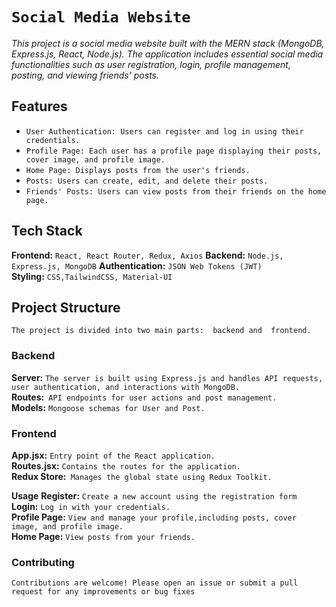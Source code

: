 
# ```Social Media Website```

*This project is a social media website built with the MERN stack (MongoDB, Express.js, React, Node.js). The application includes essential social media functionalities such as user registration, login, profile management, posting, and viewing friends' posts.*


## Features

- `User Authentication: Users can register and log in using their credentials.`
- `Profile Page: Each user has a profile page displaying their posts, cover image, and profile image.`
- `Home Page: Displays posts from the user's friends.`
- `Posts: Users can create, edit, and delete their posts.`
- `Friends' Posts: Users can view posts from their friends on the home page.`


## Tech Stack
**Frontend:** `React, React Router, Redux, Axios`
**Backend:** `Node.js, Express.js, MongoDB`
**Authentication:** `JSON Web Tokens (JWT)`  
**Styling:** `CSS,TailwindCSS, Material-UI` 
## Project Structure
`The project is divided into two main parts:  backend and  frontend.`




### **Backend**
**Server:** `The server is built using Express.js and handles API requests, user authentication, and interactions with MongoDB.`  
**Routes:**` API endpoints for user actions and post management.`  
**Models:** `Mongoose schemas for User and Post.`
### **Frontend**  
**App.jsx:** `Entry point of the React application.`   
**Routes.jsx:** `Contains the routes for the application.`  
**Redux Store:**` Manages the global state using Redux Toolkit.`


**Usage**
**Register:** `Create a new account using the registration form`    
**Login:** `Log in with your credentials.`  
**Profile Page:** `View and manage your profile,including posts, cover image, and profile image.`         
**Home Page:** `View posts from your friends.`

### Contributing
``Contributions are welcome! Please open an issue or submit a pull request for any improvements or bug fixes``